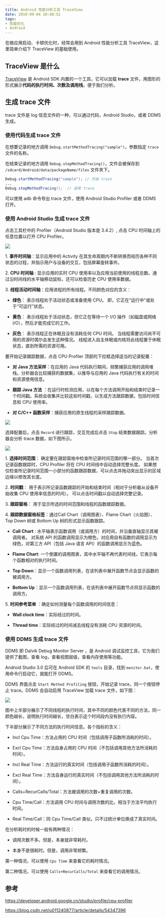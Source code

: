 ```yaml
---
title: Android 性能分析工具 TraceView
date: 2019-09-04 10:48:52
tags:
- 性能优化
- Android
---
```


在做应用启动、卡顿优化时，经常会用到 Android 性能分析工具 TraceView，这里简单介绍下 TraceView 的基础使用。

## TraceView 是什么

[TraceView](https://developer.android.google.cn/studio/profile/generate-trace-logs) 是 Android SDK 内置的一个工具，它可以加载 **trace** 文件，用图形的形式展示**代码的执行时间、次数及调用栈**，便于我们分析。

## 生成 trace 文件

trace 文件是 log 信息文件的一种，可以通过代码，Android Studio，或者 DDMS 生成。

### 使用代码生成 trace 文件

在想要记录的地方调用 `Debug.startMethodTracing("sample")`，参数指定 `trace` 文件的名称。

在结束记录的地方调用 `Debug.stopMethodTracing()`，文件会被保存到 `/sdcard/Android/data/packageName/files` 文件夹下。

```java
Debug.startMethodTracing("sample"); // 开始 trace
...
Debug.stopMethodTracing();  // 结束 trace
```

可以使用 adb 命令导出 trace 文件，使用 Android Studio Profiler 或者 DDMS 打开。

### 使用 Android Studio 生成 trace 文件

点击工具栏中的 Profiler（Android Studio 版本是 3.4.2）, 点击 CPU 时间轴上的任意位置以打开 CPU Profiler。

![](https://raw.githubusercontent.com/zywudev/blog-source/master/image/cpu_profiler1.png)

1\.  **事件时间轴**：显示应用中的 Activity 在其生命周期内不断转换而经历各种不同状态的过程，并指示用户与设备的交互，包括屏幕旋转事件。

2\. **CPU 时间轴** : 显示应用的实时 CPU 使用率以及应用当前使用的线程总数。通过沿时间线的水平轴移动鼠标，还可以检查历史 CPU 使用率数据。

3\. **线程活动时间轴**：应用进程的所有线程。不同颜色对应的含义：

- **绿色**： 表示线程处于活动状态或准备使用 CPU。 即，它正在“运行中”或处于“可运行”状态。

- **黄色**： 表示线程处于活动状态，但它正在等待一个 I/O 操作（如磁盘或网络 I/O），然后才能完成它的工作。

- **灰色**： 表示线程正在休眠且没有消耗任何 CPU 时间。 当线程需要访问尚不可用的资源时偶尔会发生这种情况。 线程进入自主休眠或内核将此线程置于休眠状态，直到所需的资源可用。

要开始记录跟踪数据，点击 CPU Profiler 顶部的下拉框选择适当的记录配置：

- **对 Java 方法采样**：在应用的 Java 代码执行期间，频繁捕获应用的调用堆栈。分析器会比较捕获的数据集，以推导与应用的 Java 代码执行有关的时间和资源使用信息。

- **跟踪 Java 方法** ：在运行时检测应用，以在每个方法调用开始和结束时记录一个时间戳。系统会收集并比较这些时间戳，以生成方法跟踪数据，包括时间信息和 CPU 使用率。

- **对 C/C++ 函数采样**：捕获应用的原生线程的采样跟踪数据。

![](https://raw.githubusercontent.com/zywudev/blog-source/master/image/cpu_profiler2.png)

选择配置后，点击 `Record` 进行跟踪，交互完成后点击 `Stop` 结束数据跟踪。分析器会分析 trace 数据，如下图所示。

![](https://raw.githubusercontent.com/zywudev/blog-source/master/image/cpu_profiler3.png)

1\. **选择时间范围**： 确定要在跟踪窗格中检查所记录时间范围的哪一部分。 当首次记录函数跟踪时，CPU Profiler 将在 CPU 时间线中自动选择完整长度。 如果想仅检查所记录时间范围一小部分的函数跟踪数据，可以点击并拖动突出显示的区域边缘以修改其长度。

2\. **时间戳**： 用于表示所记录函数跟踪的开始和结束时间（相对于分析器从设备开始收集 CPU 使用率信息的时间）。 可以点击时间戳以自动选择完整记录。

3\. **跟踪窗格**： 用于显示所选的时间范围和线程的函数跟踪数据。

4\. **跟踪数据窗格标签**：通过Call Chart（调用图表）、Flame Chart（火焰图）、 Top Down 树或 Bottom Up 树的形式显示函数跟踪。

- **Call Chart** : 水平轴表示函数调用（或调用方）的时间，并沿垂直轴显示其被调用者。 对系统 API 的函数调用显示为橙色，对应用自有函数的调用显示为绿色，对第三方 API（包括 Java 语言 API）的函数调用显示为蓝色。 

- **Flame Chart**: 一个倒置的调用图表，其中水平轴不再代表时间线，它表示每个函数相对的执行时间。

- **Top Down**：显示一个函数调用列表，在该列表中展开函数节点会显示函数的被调用方。

- **Bottom Up**：显示一个函数调用列表，在该列表中展开函数节点将显示函数的调用方。

5\. **时间参考菜单** ：确定如何测量每个函数调用的时间信息：

- **Wall clock time**：实际经过的时间。

- **Thread time**：实际经过的时间减去线程没有消耗 CPU 资源的时间。

### 使用 DDMS 生成 trace 文件

DDMS 即 Dalvik Debug Monitor Server ，是 Android 调试监控工具，它为我们提供了截图，查看 log，查看视图层级，查看内存使用等功能。

Android Studio 3.0 后可在 Android SDK 的 `tools` 目录，找到 `monitor.bat`，使用命令行启动它，就能打开 DDMS。 

DDMS 界面点击 `Start Method Profiling` 按钮，开始记录 trace，同一个按钮停止 trace。DDMS 会自动启用 TraceView 加载 trace 文件，如下图：

![](https://raw.githubusercontent.com/zywudev/blog-source/master/image/ddms_trace.png)

图中上半部分展示了不同线程的执行时间，其中不同的颜色代表不同的方法，同一颜色越长，说明执行时间越长，空白表示这个时间段内没有执行内容。

下半部分展示了不同方法的执行时间信息。各个指标的含义：

- Incl Cpu Time：方法占用的 CPU 时间（包括调用子函数所消耗的时间）。

- Excl Cpu Time：方法自身占用的 CPU 时间（不包括调用其他方法所消耗的时间）。

- Incl Real Time：方法运行的真实时间（包括调用子函数所消耗的时间）。

- Excl Real Time：方法自身运行的真实时间（不包括调用其他方法所消耗的时间）。

- Calls+RecurCalls/Total：方法被调用的次数+重复调用的次数。

- Cpu Time/Call：方法调用 CPU 时间与调用次数的比，相当于方法平均执行时间。

- Real Time/Call：同 Cpu Time/Call 类似，只不过统计单位换成了真实时间。

在分析耗时的时候一般有两种情况：

- 调用次数不多。但是，本身就非常耗时。

- 本身不是很耗时。但是，调用非常频繁。

第一种情况，可以使用 `Cpu Time` 来查看它的耗时情况。 

第二种情况，可以使用 `Calls+RecurCalls/Total` 来查看它的调用情况。

## 参考

https://developer.android.google.cn/studio/profile/cpu-profiler

https://blog.csdn.net/u011240877/article/details/54347396